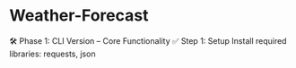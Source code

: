 # Weather-Forecast
🛠️ Phase 1: CLI Version – Core Functionality
✅ Step 1: Setup
Install required libraries: requests, json
